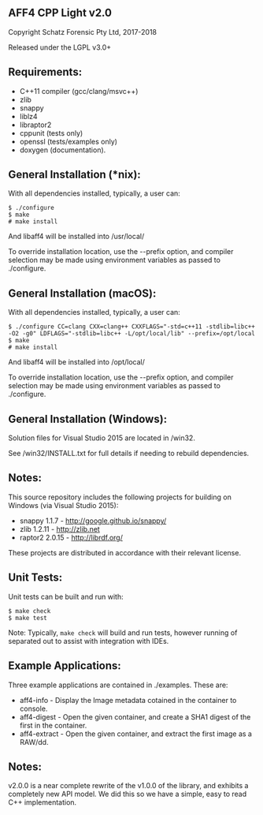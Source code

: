 AFF4 CPP Light v2.0
-------------

Copyright Schatz Forensic Pty Ltd, 2017-2018

Released under the LGPL v3.0+


Requirements:
-------------

* C++11 compiler (gcc/clang/msvc++)
* zlib
* snappy
* liblz4
* libraptor2
* cppunit (tests only)
* openssl (tests/examples only)
* doxygen (documentation).

General Installation (*nix):
----------------------------------

With all dependencies installed, typically, a user can:

```
$ ./configure
$ make
# make install
```

And libaff4 will be installed into /usr/local/

To override installation location, use the --prefix option, and compiler
selection may be made using environment variables as passed to ./configure.

General Installation (macOS):
----------------------------------

With all dependencies installed, typically, a user can:

```
$ ./configure CC=clang CXX=clang++ CXXFLAGS="-std=c++11 -stdlib=libc++ -O2 -g0" LDFLAGS="-stdlib=libc++ -L/opt/local/lib" --prefix=/opt/local
$ make
# make install
```

And libaff4 will be installed into /opt/local/

To override installation location, use the --prefix option, and compiler
selection may be made using environment variables as passed to ./configure.

General Installation (Windows):
-------------------------------

Solution files for Visual Studio 2015 are located in /win32.

See /win32/INSTALL.txt for full details if needing to rebuild dependencies.

## Notes:

This source repository includes the following projects
for building on Windows (via Visual Studio 2015):

* snappy 1.1.7   - http://google.github.io/snappy/
* zlib 1.2.11    - http://zlib.net
* raptor2 2.0.15 - http://librdf.org/

These projects are distributed in accordance with their relevant license.

Unit Tests:
-----------

Unit tests can be built and run with:

```
$ make check
$ make test
```

Note: Typically, ``make check`` will build and run tests, however running of 
separated out to assist with integration with IDEs.

Example Applications:
---------------------

Three example applications are contained in ./examples. These are:

* aff4-info - Display the Image metadata cotained in the container to console.
* aff4-digest - Open the given container, and create a SHA1 digest of the first 
in the container.
* aff4-extract - Open the given container, and extract the first image as a RAW/dd.

Notes:
------

v2.0.0 is a near complete rewrite of the v1.0.0 of the library, and exhibits
a completely new API model. We did this so we have a simple, easy to read C++ implementation.
 
